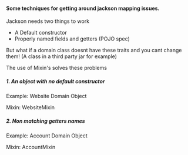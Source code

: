 

#### Some techniques for getting around jackson mapping issues.

Jackson needs two things to work
- A Default constructor
- Properly named fields and getters (POJO spec)

But what if a domain class doesnt have these traits and you cant change them! 
(A class in a third party jar for example)

The use of Mixin's solves these problems

##### 1. An object with no default constructor

Example: Website Domain Object

Mixin: WebsiteMixin

##### 2. Non matching getters names

Example: Account Domain Object

Mixin: AccountMixin